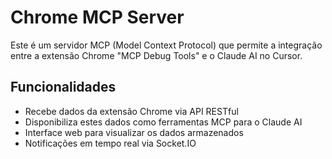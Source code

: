 # Chrome MCP Server

Este é um servidor MCP (Model Context Protocol) que permite a integração entre a extensão Chrome "MCP Debug Tools" e o Claude AI no Cursor.

## Funcionalidades

- Recebe dados da extensão Chrome via API RESTful
- Disponibiliza estes dados como ferramentas MCP para o Claude AI
- Interface web para visualizar os dados armazenados
- Notificações em tempo real via Socket.IO